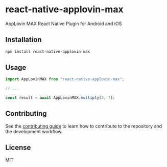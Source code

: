 # react-native-applovin-max

AppLovin MAX React Native Plugin for Android and iOS

## Installation

```sh
npm install react-native-applovin-max
```

## Usage

```js
import AppLovinMAX from "react-native-applovin-max";

// ...

const result = await AppLovinMAX.multiply(3, 7);
```

## Contributing

See the [contributing guide](CONTRIBUTING.md) to learn how to contribute to the repository and the development workflow.

## License

MIT
